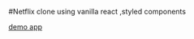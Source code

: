 


#Netflix clone using vanilla react ,styled components

[demo app](https://clonenetflix0105.netlify.app)
